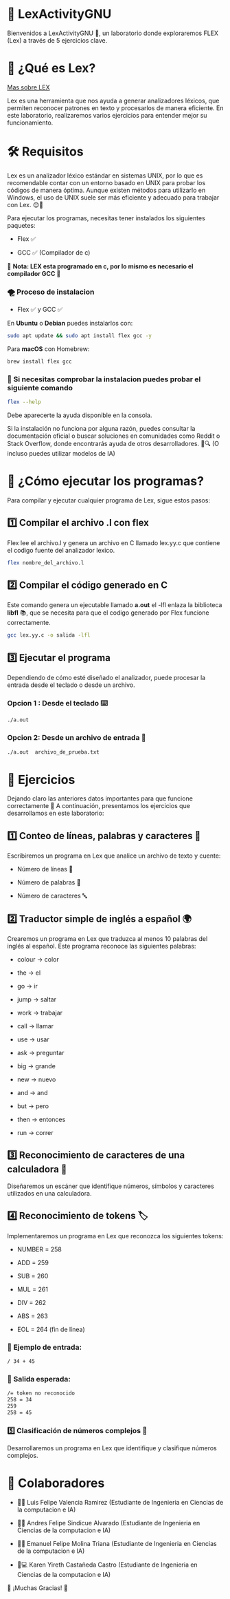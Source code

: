 # 🚀 LexActivityGNU

Bienvenidos a LexActivityGNU 🎉, un laboratorio donde exploraremos FLEX (Lex) a través de 5 ejercicios clave.


# 📌 ¿Qué es Lex?

<a href="https://es.wikipedia.org/wiki/Lex_(informática)">Mas sobre LEX</a>

Lex es una herramienta que nos ayuda a generar analizadores léxicos, que permiten reconocer patrones en texto y procesarlos de manera eficiente. En este laboratorio, realizaremos varios ejercicios para entender mejor su funcionamiento.


# 🛠️ Requisitos

Lex es un analizador léxico estándar en sistemas UNIX, por lo que es recomendable contar con un entorno basado en UNIX para probar los códigos de manera óptima. 
Aunque existen métodos para utilizarlo en Windows, el uso de UNIX suele ser más eficiente y adecuado para trabajar con Lex. 😊🐧

Para ejecutar los programas, necesitas tener instalados los siguientes paquetes:

- Flex ✅ 

- GCC ✅ (Compilador de c)

🍂 **Nota: LEX esta programado en c, por lo mismo es necesario el compilador GCC 🍂**

### 🌪 Proceso de instalacion 

- Flex ✅ y GCC ✅ 
  
En **Ubuntu** o **Debian** puedes instalarlos con:

```bash
sudo apt update && sudo apt install flex gcc -y
```

Para **macOS** con Homebrew:

```bash
brew install flex gcc
```

 ### 👀 Si necesitas comprobar la instalacion puedes probar el siguiente comando  

```bash
flex --help
```
Debe aparecerte la ayuda disponible en la consola.

Si la instalación no funciona por alguna razón, puedes consultar la documentación oficial o buscar soluciones en comunidades como Reddit o Stack Overflow, 
donde encontrarás ayuda de otros desarrolladores. 🚀🔍 (O incluso puedes utilizar modelos de IA)

# 🚀 ¿Cómo ejecutar los programas?

Para compilar y ejecutar cualquier programa de Lex, sigue estos pasos:

## 1️⃣ Compilar el archivo .l con flex

Flex lee el archivo.l y genera un archivo en C llamado lex.yy.c que contiene el codigo fuente del analizador lexico.

```bash
flex nombre_del_archivo.l
```

## 2️⃣ Compilar el código generado en C

Este comando genera un ejecutable llamado **a.out** el -lfl enlaza la biblioteca **libfl** 📚, que se necesita para que el codigo generado por Flex funcione correctamente.

```bash
gcc lex.yy.c -o salida -lfl
```

## 3️⃣ Ejecutar el programa

Dependiendo de cómo esté diseñado el analizador, puede procesar la entrada desde el teclado o desde un archivo.

### Opcion 1 : Desde el teclado ⌨️

```bash
./a.out
```

### Opcion 2: Desde un archivo de entrada 📑

```bash
./a.out  archivo_de_prueba.txt
```


# 📝 Ejercicios

Dejando claro las anteriores datos importantes para que funcione correctamente  🌌
A continuación, presentamos los ejercicios que desarrollamos en este laboratorio:

## 1️⃣ Conteo de líneas, palabras y caracteres 📄

Escribiremos un programa en Lex que analice un archivo de texto y cuente:

- Número de líneas 📜

- Número de palabras 📝

- Número de caracteres 🔤

## 2️⃣ Traductor simple de inglés a español 🌍

Crearemos un programa en Lex que traduzca al menos 10 palabras del inglés al español.
Este programa reconoce las siguientes palabras:

- colour → color

- the → el

- go → ir

- jump → saltar

- work → trabajar

- call → llamar

- use → usar

- ask → preguntar

- big → grande

- new → nuevo

- and → and

- but → pero

- then → entonces

- run → correr

## 3️⃣ Reconocimiento de caracteres de una calculadora 🧮

Diseñaremos un escáner que identifique números, símbolos y caracteres utilizados en una calculadora.

## 4️⃣ Reconocimiento de tokens 🏷️

Implementaremos un programa en Lex que reconozca los siguientes tokens:

- NUMBER = 258

- ADD = 259

- SUB = 260

- MUL = 261

- DIV = 262

- ABS = 263

- EOL = 264 (fin de línea)

### 📌 Ejemplo de entrada: 

```bash
/ 34 + 45
```

### 📌 Salida esperada:

```bash
/= token no reconocido
258 = 34
259
258 = 45
```

### 5️⃣ Clasificación de números complejos 🔢

Desarrollaremos un programa en Lex que identifique y clasifique números complejos.


# 👥 Colaboradores

- 🧑‍💻 Luis Felipe Valencia Ramirez (Estudiante de Ingenieria en Ciencias de la computacion e IA)

- 🧑‍💻 Andres Felipe Sindicue Alvarado (Estudiante de Ingenieria en Ciencias de la computacion e IA)

- 🧑‍💻 Emanuel Felipe Molina Triana (Estudiante de Ingenieria en Ciencias de la computacion e IA)

- 👩💻 Karen Yireth Castañeda Castro (Estudiante de Ingenieria en Ciencias de la computacion e IA)

📢 ¡Muchas Gracias! 🚀
















